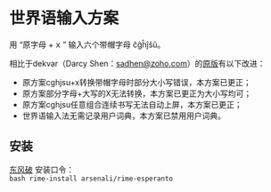 # 世界语输入方案

用 “原字母 + <kbd>x</kbd> ” 输入六个带帽字母 ĉĝĥĵŝŭ。

相比于dekvar（Darcy Shen：sadhen@zoho.com）的[原版](http://fromwiz.com/share/s/2yNneO1LOQap2-bdmA21_AH13dajVP0ZX4H_2STPKk3cMiTI)有以下改进：

- 原方案cghjsu+x转换带帽字母时部分大小写错误，本方案已更正；
- 原方案部分字母+大写的X无法转换，本方案已更正为大小写均可；
- 原方案cghjsu任意组合连续书写无法自动上屏，本方案已更正；
- 世界语输入法无需记录用户词典，本方案已禁用用户词典。

## 安装

[东风破](https://github.com/rime/plum) 安装口令： <code> bash rime-install arsenali/rime-esperanto </code>

